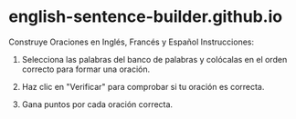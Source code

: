 # english-sentence-builder.github.io
Construye Oraciones en Inglés, Francés y Español
Instrucciones:
1. Selecciona las palabras del banco de palabras y colócalas en el orden correcto para formar una oración.

2. Haz clic en "Verificar" para comprobar si tu oración es correcta.

3. Gana puntos por cada oración correcta.
